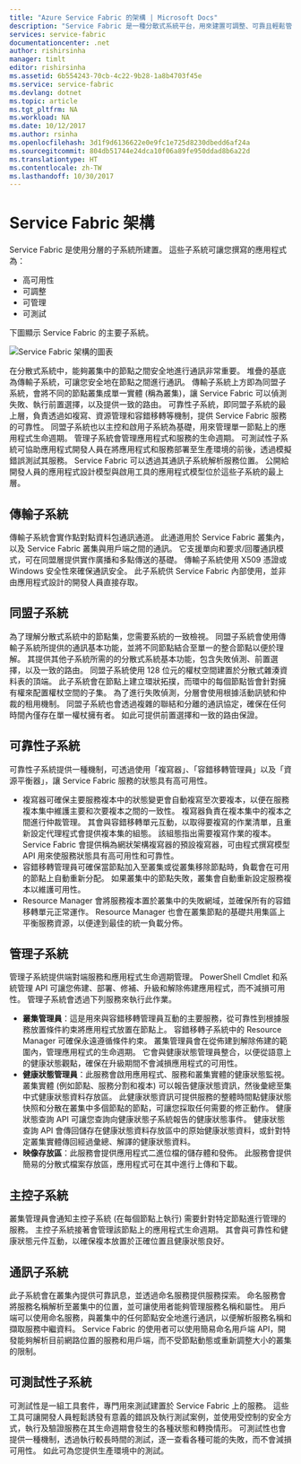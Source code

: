 ```yaml
---
title: "Azure Service Fabric 的架構 | Microsoft Docs"
description: "Service Fabric 是一種分散式系統平台，用來建置可調整、可靠且輕鬆管理的雲端應用程式。 本文章說明 Service Fabric 的架構。"
services: service-fabric
documentationcenter: .net
author: rishirsinha
manager: timlt
editor: rishirsinha
ms.assetid: 6b554243-70cb-4c22-9b28-1a8b4703f45e
ms.service: service-fabric
ms.devlang: dotnet
ms.topic: article
ms.tgt_pltfrm: NA
ms.workload: NA
ms.date: 10/12/2017
ms.author: rsinha
ms.openlocfilehash: 3d1f9d6136622e0e9fc1e725d8230dbedd6af24a
ms.sourcegitcommit: 804db51744e24dca10f06a89fe950ddad8b6a22d
ms.translationtype: HT
ms.contentlocale: zh-TW
ms.lasthandoff: 10/30/2017
---
```

# <a name="service-fabric-architecture"></a>Service Fabric 架構
Service Fabric 是使用分層的子系統所建置。 這些子系統可讓您撰寫的應用程式為：

* 高可用性
* 可調整
* 可管理
* 可測試

下圖顯示 Service Fabric 的主要子系統。

![Service Fabric 架構的圖表](media/service-fabric-architecture/service-fabric-architecture.png)

在分散式系統中，能夠叢集中的節點之間安全地進行通訊非常重要。 堆疊的基底為傳輸子系統，可讓您安全地在節點之間進行通訊。 傳輸子系統上方即為同盟子系統，會將不同的節點叢集成單一實體 (稱為叢集)，讓 Service Fabric 可以偵測失敗、執行前置選擇，以及提供一致的路由。 可靠性子系統，即同盟子系統的最上層，負責透過如複寫、資源管理和容錯移轉等機制，提供 Service Fabric 服務的可靠性。 同盟子系統也以主控和啟用子系統為基礎，用來管理單一節點上的應用程式生命週期。 管理子系統會管理應用程式和服務的生命週期。 可測試性子系統可協助應用程式開發人員在將應用程式和服務部署至生產環境的前後，透過模擬錯誤測試其服務。 Service Fabric 可以透過其通訊子系統解析服務位置。 公開給開發人員的應用程式設計模型與啟用工具的應用程式模型位於這些子系統的最上層。

## <a name="transport-subsystem"></a>傳輸子系統
傳輸子系統會實作點對點資料包通訊通道。 此通道用於 Service Fabric 叢集內，以及 Service Fabric 叢集與用戶端之間的通訊。 它支援單向和要求/回覆通訊模式，可在同盟層提供實作廣播和多點傳送的基礎。 傳輸子系統使用 X509 憑證或 Windows 安全性來確保通訊安全。 此子系統供 Service Fabric 內部使用，並非由應用程式設計的開發人員直接存取。

## <a name="federation-subsystem"></a>同盟子系統
為了理解分散式系統中的節點集，您需要系統的一致檢視。 同盟子系統會使用傳輸子系統所提供的通訊基本功能，並將不同節點結合至單一的整合節點以便於理解。 其提供其他子系統所需的的分散式系統基本功能，包含失敗偵測、前置選擇，以及一致的路由。 同盟子系統使用 128 位元的權杖空間建置於分散式雜湊資料表的頂端。 此子系統會在節點上建立環狀拓撲，而環中的每個節點皆會針對擁有權來配置權杖空間的子集。 為了進行失敗偵測，分層會使用根據活動訊號和仲裁的租用機制。 同盟子系統也會透過複雜的聯結和分離的通訊協定，確保在任何時間內僅存在單一權杖擁有者。 如此可提供前置選擇和一致的路由保證。

## <a name="reliability-subsystem"></a>可靠性子系統
可靠性子系統提供一種機制，可透過使用「複寫器」、「容錯移轉管理員」以及「資源平衡器」，讓 Service Fabric 服務的狀態具有高可用性。

* 複寫器可確保主要服務複本中的狀態變更會自動複寫至次要複本，以便在服務複本集中維護主要和次要複本之間的一致性。 複寫器負責在複本集中的複本之間進行仲裁管理。 其會與容錯移轉單元互動，以取得要複寫的作業清單，且重新設定代理程式會提供複本集的組態。 該組態指出需要複寫作業的複本。 Service Fabric 會提供稱為網狀架構複寫器的預設複寫器，可由程式撰寫模型 API 用來使服務狀態具有高可用性和可靠性。
* 容錯移轉管理員可確保當節點加入至叢集或從叢集移除節點時，負載會在可用的節點上自動重新分配。 如果叢集中的節點失敗，叢集會自動重新設定服務複本以維護可用性。
* Resource Manager 會將服務複本置於叢集中的失敗網域，並確保所有的容錯移轉單元正常運作。 Resource Manager 也會在叢集節點的基礎共用集區上平衡服務資源，以便達到最佳的統一負載分佈。

## <a name="management-subsystem"></a>管理子系統
管理子系統提供端對端服務和應用程式生命週期管理。 PowerShell Cmdlet 和系統管理 API 可讓您佈建、部署、修補、升級和解除佈建應用程式，而不減損可用性。 管理子系統會透過下列服務來執行此作業。

* **叢集管理員**：這是用來與容錯移轉管理員互動的主要服務，從可靠性到根據服務放置條件約束將應用程式放置在節點上。 容錯移轉子系統中的 Resource Manager 可確保永遠遵循條件約束。 叢集管理員會在從佈建到解除佈建的範圍內，管理應用程式的生命週期。 它會與健康狀態管理員整合，以便從語意上的健康狀態觀點，確保在升級期間不會減損應用程式的可用性。
* **健康狀態管理員**：此服務會啟用應用程式、服務和叢集實體的健康狀態監視。 叢集實體 (例如節點、服務分割和複本) 可以報告健康狀態資訊，然後彙總至集中式健康狀態資料存放區。 此健康狀態資訊可提供服務的整體時間點健康狀態快照和分散在叢集中多個節點的節點，可讓您採取任何需要的修正動作。 健康狀態查詢 API 可讓您查詢向健康狀態子系統報告的健康狀態事件。 健康狀態查詢 API 會傳回儲存在健康狀態資料存放區中的原始健康狀態資料，或針對特定叢集實體傳回經過彙總、解譯的健康狀態資料。
* **映像存放區**：此服務會提供應用程式二進位檔的儲存體和發佈。 此服務會提供簡易的分散式檔案存放區，應用程式可在其中進行上傳和下載。

## <a name="hosting-subsystem"></a>主控子系統
叢集管理員會通知主控子系統 (在每個節點上執行) 需要針對特定節點進行管理的服務。 主控子系統接著會管理該節點上的應用程式生命週期。 其會與可靠性和健康狀態元件互動，以確保複本放置於正確位置且健康狀態良好。

## <a name="communication-subsystem"></a>通訊子系統
此子系統會在叢集內提供可靠訊息，並透過命名服務提供服務探索。 命名服務會將服務名稱解析至叢集中的位置，並可讓使用者能夠管理服務名稱和屬性。 用戶端可以使用命名服務，與叢集中的任何節點安全地進行通訊，以便解析服務名稱和擷取服務中繼資料。 Service Fabric 的使用者可以使用簡易命名用戶端 API，開發能夠解析目前網路位置的服務和用戶端，而不受節點動態或重新調整大小的叢集的限制。

## <a name="testability-subsystem"></a>可測試性子系統
可測試性是一組工具套件，專門用來測試建置於 Service Fabric 上的服務。 這些工具可讓開發人員輕鬆誘發有意義的錯誤及執行測試案例，並使用受控制的安全方式，執行及驗證服務在其生命週期會發生的各種狀態和轉換情形。 可測試性也會提供一種機制，透過執行較長時間的測試，逐一查看各種可能的失敗，而不會減損可用性。 如此可為您提供生產環境中的測試。

